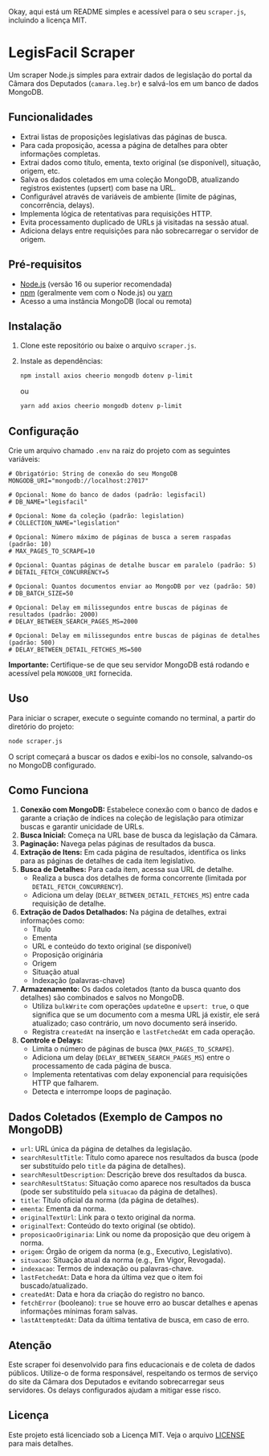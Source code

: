 Okay, aqui está um README simples e acessível para o seu `scraper.js`, incluindo a licença MIT.

# LegisFacil Scraper

Um scraper Node.js simples para extrair dados de legislação do portal da Câmara dos Deputados (`camara.leg.br`) e salvá-los em um banco de dados MongoDB.

## Funcionalidades

*   Extrai listas de proposições legislativas das páginas de busca.
*   Para cada proposição, acessa a página de detalhes para obter informações completas.
*   Extrai dados como título, ementa, texto original (se disponível), situação, origem, etc.
*   Salva os dados coletados em uma coleção MongoDB, atualizando registros existentes (upsert) com base na URL.
*   Configurável através de variáveis de ambiente (limite de páginas, concorrência, delays).
*   Implementa lógica de retentativas para requisições HTTP.
*   Evita processamento duplicado de URLs já visitadas na sessão atual.
*   Adiciona delays entre requisições para não sobrecarregar o servidor de origem.

## Pré-requisitos

*   [Node.js](https://nodejs.org/) (versão 16 ou superior recomendada)
*   [npm](https://www.npmjs.com/) (geralmente vem com o Node.js) ou [yarn](https://yarnpkg.com/)
*   Acesso a uma instância MongoDB (local ou remota)

## Instalação

1.  Clone este repositório ou baixe o arquivo `scraper.js`.

2.  Instale as dependências:
    ```bash
    npm install axios cheerio mongodb dotenv p-limit
    ```
    ou
    ```bash
    yarn add axios cheerio mongodb dotenv p-limit
    ```

## Configuração

Crie um arquivo chamado `.env` na raiz do projeto com as seguintes variáveis:

```env
# Obrigatório: String de conexão do seu MongoDB
MONGODB_URI="mongodb://localhost:27017"

# Opcional: Nome do banco de dados (padrão: legisfacil)
# DB_NAME="legisfacil"

# Opcional: Nome da coleção (padrão: legislation)
# COLLECTION_NAME="legislation"

# Opcional: Número máximo de páginas de busca a serem raspadas (padrão: 10)
# MAX_PAGES_TO_SCRAPE=10

# Opcional: Quantas páginas de detalhe buscar em paralelo (padrão: 5)
# DETAIL_FETCH_CONCURRENCY=5

# Opcional: Quantos documentos enviar ao MongoDB por vez (padrão: 50)
# DB_BATCH_SIZE=50

# Opcional: Delay em milissegundos entre buscas de páginas de resultados (padrão: 2000)
# DELAY_BETWEEN_SEARCH_PAGES_MS=2000

# Opcional: Delay em milissegundos entre buscas de páginas de detalhes (padrão: 500)
# DELAY_BETWEEN_DETAIL_FETCHES_MS=500
```

**Importante:** Certifique-se de que seu servidor MongoDB está rodando e acessível pela `MONGODB_URI` fornecida.

## Uso

Para iniciar o scraper, execute o seguinte comando no terminal, a partir do diretório do projeto:

```bash
node scraper.js
```

O script começará a buscar os dados e exibi-los no console, salvando-os no MongoDB configurado.

## Como Funciona

1.  **Conexão com MongoDB:** Estabelece conexão com o banco de dados e garante a criação de índices na coleção de legislação para otimizar buscas e garantir unicidade de URLs.
2.  **Busca Inicial:** Começa na URL base de busca da legislação da Câmara.
3.  **Paginação:** Navega pelas páginas de resultados da busca.
4.  **Extração de Itens:** Em cada página de resultados, identifica os links para as páginas de detalhes de cada item legislativo.
5.  **Busca de Detalhes:** Para cada item, acessa sua URL de detalhe.
    *   Realiza a busca dos detalhes de forma concorrente (limitada por `DETAIL_FETCH_CONCURRENCY`).
    *   Adiciona um delay (`DELAY_BETWEEN_DETAIL_FETCHES_MS`) entre cada requisição de detalhe.
6.  **Extração de Dados Detalhados:** Na página de detalhes, extrai informações como:
    *   Título
    *   Ementa
    *   URL e conteúdo do texto original (se disponível)
    *   Proposição originária
    *   Origem
    *   Situação atual
    *   Indexação (palavras-chave)
7.  **Armazenamento:** Os dados coletados (tanto da busca quanto dos detalhes) são combinados e salvos no MongoDB.
    *   Utiliza `bulkWrite` com operações `updateOne` e `upsert: true`, o que significa que se um documento com a mesma URL já existir, ele será atualizado; caso contrário, um novo documento será inserido.
    *   Registra `createdAt` na inserção e `lastFetchedAt` em cada operação.
8.  **Controle e Delays:**
    *   Limita o número de páginas de busca (`MAX_PAGES_TO_SCRAPE`).
    *   Adiciona um delay (`DELAY_BETWEEN_SEARCH_PAGES_MS`) entre o processamento de cada página de busca.
    *   Implementa retentativas com delay exponencial para requisições HTTP que falharem.
    *   Detecta e interrompe loops de paginação.

## Dados Coletados (Exemplo de Campos no MongoDB)

*   `url`: URL única da página de detalhes da legislação.
*   `searchResultTitle`: Título como aparece nos resultados da busca (pode ser substituído pelo `title` da página de detalhes).
*   `searchResultDescription`: Descrição breve dos resultados da busca.
*   `searchResultStatus`: Situação como aparece nos resultados da busca (pode ser substituído pela `situacao` da página de detalhes).
*   `title`: Título oficial da norma (da página de detalhes).
*   `ementa`: Ementa da norma.
*   `originalTextUrl`: Link para o texto original da norma.
*   `originalText`: Conteúdo do texto original (se obtido).
*   `proposicaoOriginaria`: Link ou nome da proposição que deu origem à norma.
*   `origem`: Órgão de origem da norma (e.g., Executivo, Legislativo).
*   `situacao`: Situação atual da norma (e.g., Em Vigor, Revogada).
*   `indexacao`: Termos de indexação ou palavras-chave.
*   `lastFetchedAt`: Data e hora da última vez que o item foi buscado/atualizado.
*   `createdAt`: Data e hora da criação do registro no banco.
*   `fetchError` (booleano): `true` se houve erro ao buscar detalhes e apenas informações mínimas foram salvas.
*   `lastAttemptedAt`: Data da última tentativa de busca, em caso de erro.

## Atenção

Este scraper foi desenvolvido para fins educacionais e de coleta de dados públicos. Utilize-o de forma responsável, respeitando os termos de serviço do site da Câmara dos Deputados e evitando sobrecarregar seus servidores. Os delays configurados ajudam a mitigar esse risco.

## Licença

Este projeto está licenciado sob a Licença MIT. Veja o arquivo [LICENSE](LICENSE) para mais detalhes.


